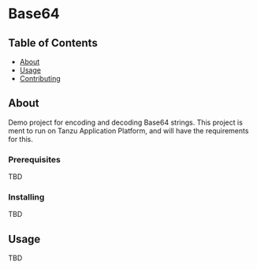 # Base64

## Table of Contents

- [About](#about)
- [Usage](#usage)
- [Contributing](../CONTRIBUTING.md)

## About <a name = "about"></a>

Demo project for encoding and decoding Base64 strings.
This project is ment to run on Tanzu Application Platform, and will have the requirements for this.

### Prerequisites

TBD

### Installing

TBD

## Usage <a name = "usage"></a>

TBD
